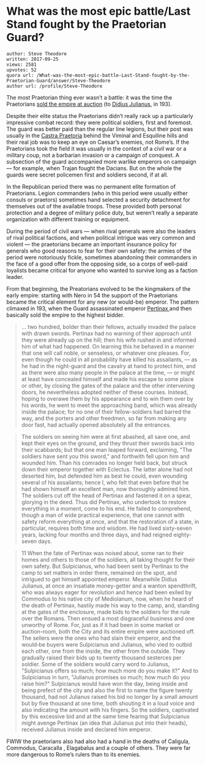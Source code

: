 # What was the most epic battle/Last Stand fought by the Praetorian Guard?

	author: Steve Theodore
	written: 2017-09-25
	views: 2581
	upvotes: 52
	quora url: /What-was-the-most-epic-battle-Last-Stand-fought-by-the-Praetorian-Guard/answer/Steve-Theodore
	author url: /profile/Steve-Theodore


The most Praetorian thing ever wasn’t a battle: it was the time the Praetorians [sold the empire at auction](http://www.unrv.com/decline-of-empire/didius-julianus.php) (to [Didius Julianus](https://www.ancient.eu/Didius_Julianus/), in 193).

Despite their elite status the Praetorians didn’t really rack up a particularly impressive combat record: they were political soldiers, first and foremost. The guard was better paid than the regular line legions, but their post was usually in the [Castra Praetoria](https://en.wikipedia.org/wiki/Castra_Praetoria) behind the Viminal and Esquiline hills and their real job was to keep an eye on Caesar’s enemies, not Rome’s. If the Praetorians took the field it was usually in the context of a civil war or a military coup, not a barbarian invasion or a campaign of conquest. A subsection of the guard accompanied more warlike emperors on campaign — for example, when Trajan fought the Dacians. But on the whole the guards were secret policemen first and soldiers second, if at all.

In the Republican period there was no permanent elite formation of Praetorians. Legion commanders (who in this period were usually either consuls or praetors) sometimes hand selected a security detachment for themselves out of the available troops. These provided both personal protection and a degree of military police duty, but weren’t really a separate organization with different training or equipment.

During the period of civil wars — when rival generals were also the leaders of rival political factions, and when political intrigue was very common and violent — the praetorians became an important insurance policy for generals who good reasons to fear for their own safety: the armies of the period were notoriously fickle, sometimes abandoning their commanders in the face of a good offer from the opposing side, so a corps of well-paid loyalists became critical for anyone who wanted to survive long as a faction leader.

From that beginning, the Preatorians evolved to be the kingmakers of the early empire: starting with Nero in 54 the support of the Praetorians became the critical element for any new (or would-be) emperor. The pattern climaxed in 193, when the Guard assassinated emperor [Pertinax ](https://en.wikipedia.org/wiki/Pertinax)and then basically sold the empire to the highest bidder.

> … two hundred, bolder than their fellows, actually invaded the palace with drawn swords. Pertinax had no warning of their approach until they were already up on the hill; then his wife rushed in and informed him of what had happened. On learning this he behaved in a manner that one will call noble, or senseless, or whatever one pleases. For, even though he could in all probability have killed his assailants, — as he had in the night-guard and the cavalry at hand to protect him, and as there were also many people in the palace at the time, — or might at least have concealed himself and made his escape to some place or other, by closing the gates of the palace and the other intervening doors, he nevertheless adopted neither of these courses. Instead, hoping to overawe them by his appearance and to win them over by his words, he went to meet the approaching band, which was already inside the palace; for no one of their fellow-soldiers had barred the way, and the porters and other freedmen, so far from making any door fast, had actually opened absolutely all the entrances.

> The soldiers on seeing him were at first abashed, all save one, and kept their eyes on the ground, and they thrust their swords back into their scabbards; but that one man leaped forward, exclaiming, "The soldiers have sent you this sword," and forthwith fell upon him and wounded him. Than his comrades no longer held back, but struck down their emperor together with Eclectus. The latter alone had not deserted him, but defended him as best he could, even wounding several of his assailants; hence I, who felt that even before that he had shown himself an excellent man, now thoroughly admired him. The soldiers cut off the head of Pertinax and fastened it on a spear, glorying in the deed. Thus did Pertinax, who undertook to restore everything in a moment, come to his end. He failed to comprehend, though a man of wide practical experience, that one cannot with safety reform everything at once, and that the restoration of a state, in particular, requires both time and wisdom. He had lived sixty-seven years, lacking four months and three days, and had reigned eighty-seven days.

> 11 When the fate of Pertinax was noised about, some ran to their homes and others to those of the soldiers, all taking thought for their own safety. But Sulpicianus, who had been sent by Pertinax to the camp to set matters in order there, remained on the spot, and intrigued to get himself appointed emperor. Meanwhile Didius Julianus, at once an insatiate money-getter and a wanton spendthrift, who was always eager for revolution and hence had been exiled by Commodus to his native city of Mediolanum, now, when he heard of the death of Pertinax, hastily made his way to the camp, and, standing at the gates of the enclosure, made bids to the soldiers for the rule over the Romans. Then ensued a most disgraceful business and one unworthy of Rome. For, just as if it had been in some market or auction-room, both the City and its entire empire were auctioned off. The sellers were the ones who had slain their emperor, and the would‑be buyers were Sulpicianus and Julianus, who vied to outbid each other, one from the inside, the other from the outside. They gradually raised their bids up to twenty thousand sesterces per soldier. Some of the soldiers would carry word to Julianus, "Sulpicianus offers so much; how much more do you make it?" And to Sulpicianus in turn, "Julianus promises so much; how much do you raise him?" Sulpicianus would have won the day, being inside and being prefect of the city and also the first to name the figure twenty thousand, had not Julianus raised his bid no longer by a small amount but by five thousand at one time, both shouting it in a loud voice and also indicating the amount with his fingers. So the soldiers, captivated by this excessive bid and at the same time fearing that Sulpicianus might avenge Pertinax (an idea that Julianus put into their heads), received Julianus inside and declared him emperor.

FWIW the praetorians also had also had a hand in the deaths of Caligula, Commodus, Caracalla , Elagabalus and a couple of others. They were far more dangerous to Rome’s rulers than to its enemies.

